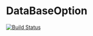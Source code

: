 # DataBaseOption
[![Build Status](https://dev.azure.com/2923616405/Edipyc-GitHub-Builds/_apis/build/status/pengyoucongcode.DataBaseOption?branchName=master)](https://dev.azure.com/2923616405/Edipyc-GitHub-Builds/_build/latest?definitionId=14&branchName=master)
